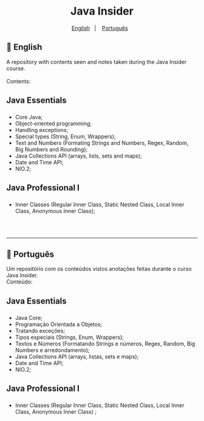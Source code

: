 <h1 align="center"> Java Insider </h1>

<p align="center">
  <a href="#-english">English</a>&nbsp;&nbsp;&nbsp;|&nbsp;&nbsp;&nbsp;
  <a href="#-português">Português</a>&nbsp;&nbsp;&nbsp;
</p>


##  📌 English

A repository with contents seen and notes taken during the Java Insider course.  
<br>Contents:

## Java Essentials <h3>
  - Core Java;
  - Object-oriented programming;
  - Handling exceptions;
  - Special types (String, Enum, Wrappers);
  - Text and Numbers (Formating Strings and Numbers, Regex, Random, Big Numbers and Rounding);
  - Java Collections API (arrays, lists, sets and maps);
  - Date and Time API;
  - NIO.2;
  
  ## Java Professional I <h3>
  - Inner Classes (Regular Inner Class, Static Nested Class, Local Inner Class, Anonymous Inner Class);
  
<br>
<br>

********************

## 📌 Português


Um repositório com os conteúdos vistos anotações feitas durante o curso Java Insider.
<br>Conteúdo:

## Java Essentials <h3>
  - Java Core;
  - Programação Orientada a Objetos;
  - Tratando exceções;
  - Tipos especiais (Strings, Enum, Wrappers);
  - Textos e Números (Formatando Strings e números, Regex, Random, Big Numbers e arredondamento);
  - Java Collections API (arrays, listas, sets e maps);
  - Date and Time API;
  - NIO.2;

  ## Java Professional I <h3>
  - Inner Classes (Regular Inner Class, Static Nested Class, Local Inner Class, Anonymous Inner Class) ;
